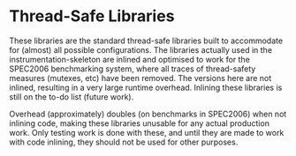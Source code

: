 # Thread-Safe Libraries
These libraries are the standard thread-safe libraries built to accommodate for (almost) all possible configurations. The libraries actually used in the instrumentation-skeleton are inlined and optimised to work for the SPEC2006 benchmarking system, where all traces of thread-safety measures (mutexes, etc) have been removed. The versions here are not inlined, resulting in a very large runtime overhead. Inlining these libraries is still on the to-do list (future work).

Overhead (approximately) doubles (on benchmarks in SPEC2006) when not inlining code, making these libraries unusable for any actual production work. Only testing work is done with these, and until they are made to work with code inlining, they should not be used for other purposes.
